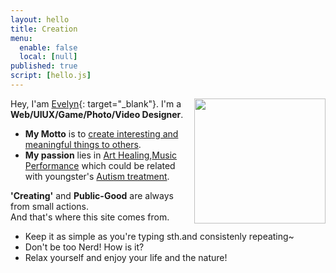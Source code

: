 ```yaml
---
layout: hello
title: Creation
menu:
  enable: false
  local: [null]
published: true
script: [hello.js]
---
```


<img align="right" src="https://s2.loli.net/2023/09/11/mZpAIGLw649sgVr.png" width = "210" height = "200"/>

Hey, I'am [Evelyn](http://bento.me/linda-lin){: target="_blank"}. I'm a **Web/UIUX/Game/Photo/Video Designer**.
- **My Motto** is to <u>create interesting and meaningful things to others</u>.
- **My passion** lies in [Art Healing](https://jiyan.org/psychotherapy/?gclid=EAIaIQobChMIqu7k4reigQMV5MjjBx1n7gMaEAAYASAAEgJtUvD_BwE),[Music Performance](https://phamoxmusic.com/music-performance/) which could be related with youngster's [Autism treatment](https://www.nichd.nih.gov/health/topics/autism/conditioninfo/treatments).

**'Creating'** and **Public-Good** are always from small actions.  
And that's where this site comes from.     

- Keep it as simple as you're typing sth.and consistenly repeating~    
- Don't be too Nerd! How is it? 
- Relax yourself and enjoy your life and the nature!

